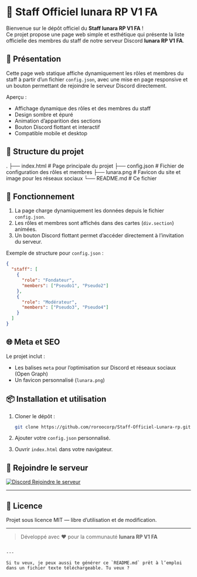
# 👑 Staff Officiel lunara RP V1 FA

Bienvenue sur le dépôt officiel du **Staff lunara RP V1 FA** !  
Ce projet propose une page web simple et esthétique qui présente la liste officielle des membres du staff de notre serveur Discord **lunara RP V1 FA**.

## 📌 Présentation

Cette page web statique affiche dynamiquement les rôles et membres du staff à partir d’un fichier `config.json`, avec une mise en page responsive et un bouton permettant de rejoindre le serveur Discord directement.

Aperçu :
- Affichage dynamique des rôles et des membres du staff
- Design sombre et épuré
- Animation d’apparition des sections
- Bouton Discord flottant et interactif
- Compatible mobile et desktop

## 📂 Structure du projet

.
├── index.html         # Page principale du projet
├── config.json        # Fichier de configuration des rôles et membres
├── lunara.png        # Favicon du site et image pour les réseaux sociaux
└── README.md          # Ce fichier


## 📖 Fonctionnement

1. La page charge dynamiquement les données depuis le fichier `config.json`.
2. Les rôles et membres sont affichés dans des cartes (`div.section`) animées.
3. Un bouton Discord flottant permet d’accéder directement à l’invitation du serveur.

Exemple de structure pour `config.json` :

```json
{
  "staff": [
    {
      "role": "Fondateur",
      "members": ["Pseudo1", "Pseudo2"]
    },
    {
      "role": "Modérateur",
      "members": ["Pseudo3", "Pseudo4"]
    }
  ]
}
```

## 🌐 Meta et SEO

Le projet inclut :

* Les balises `meta` pour l’optimisation sur Discord et réseaux sociaux (Open Graph)
* Un favicon personnalisé (`lunara.png`)

## 📦 Installation et utilisation

1. Cloner le dépôt :

   ```bash
   git clone https://github.com/roroocorp/Staff-Officiel-Lunara-rp.git
   ```
2. Ajouter votre `config.json` personnalisé.
3. Ouvrir `index.html` dans votre navigateur.

## 💬 Rejoindre le serveur

[![Discord](https://cdn.jsdelivr.net/gh/twitter/twemoji@14.0.2/assets/svg/1f47e.svg) Rejoindre le serveur](https://discord.gg/rvp8thk9YB)

---

## 📜 Licence

Projet sous licence MIT — libre d’utilisation et de modification.

---

> Développé avec ❤️ pour la communauté **lunara RP V1 FA**

```

---

Si tu veux, je peux aussi te générer ce `README.md` prêt à l’emploi dans un fichier texte téléchargeable. Tu veux ?
```
